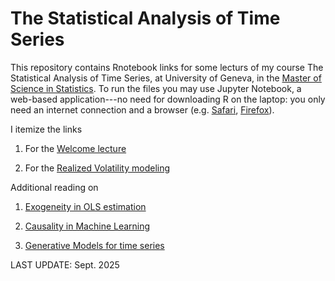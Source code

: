 # The Statistical Analysis of Time Series


This repository contains Rnotebook links for some lecturs of my course The Statistical Analysis of Time Series, at University of Geneva, in the [Master of Science in Statistics](https://www.unige.ch/gsem/en/programs/masters/statistics/). To run the files you may use Jupyter Notebook, a web-based application---no need for downloading R on the laptop: you only need an internet connection and a browser (e.g. [Safari](https://support.apple.com/downloads/safari), [Firefox](https://www.mozilla.org/en-US/firefox/new/)).

I itemize the links

1. For the [Welcome lecture](https://github.com/dvdlvc/Time-Series/blob/master/Welcome_TimeSeries.ipynb)

2. For the [Realized Volatility modeling](https://github.com/dvdlvc/Time-Series/blob/master/HAR_RV_Handbout.html.zip)

Additional reading on 

1. [Exogeneity in OLS estimation](https://github.com/dvdlvc/Time-Series/blob/master/Exogeneity.pdf) 

2. [Causality in Machine Learning](https://github.com/dvdlvc/Time-Series/blob/master/Peter_etal_2009.pdf)

3. [Generative Models for time series](https://github.com/dvdlvc/Time-Series/blob/master/NeurIPS-2019-time-series-generative-adversarial-networks-Paper.pdf) 

LAST UPDATE: Sept. 2025



